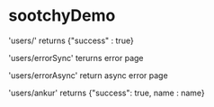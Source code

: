 # sootchyDemo
'users/' returns {"success" : true}

'users/errorSync' terurns error page

'users/errorAsync' return async error page

'users/ankur' returns {"success": true, name : name}
